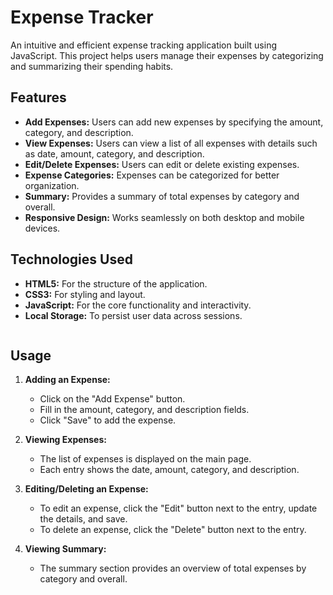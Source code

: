 # Expense Tracker

An intuitive and efficient expense tracking application built using JavaScript. This project helps users manage their expenses by categorizing and summarizing their spending habits.

## Features

- **Add Expenses:** Users can add new expenses by specifying the amount, category, and description.
- **View Expenses:** Users can view a list of all expenses with details such as date, amount, category, and description.
- **Edit/Delete Expenses:** Users can edit or delete existing expenses.
- **Expense Categories:** Expenses can be categorized for better organization.
- **Summary:** Provides a summary of total expenses by category and overall.
- **Responsive Design:** Works seamlessly on both desktop and mobile devices.

## Technologies Used

- **HTML5:** For the structure of the application.
- **CSS3:** For styling and layout.
- **JavaScript:** For the core functionality and interactivity.
- **Local Storage:** To persist user data across sessions.
    ```

## Usage

1. **Adding an Expense:**
    - Click on the "Add Expense" button.
    - Fill in the amount, category, and description fields.
    - Click "Save" to add the expense.

2. **Viewing Expenses:**
    - The list of expenses is displayed on the main page.
    - Each entry shows the date, amount, category, and description.

3. **Editing/Deleting an Expense:**
    - To edit an expense, click the "Edit" button next to the entry, update the details, and save.
    - To delete an expense, click the "Delete" button next to the entry.

4. **Viewing Summary:**
    - The summary section provides an overview of total expenses by category and overall.
